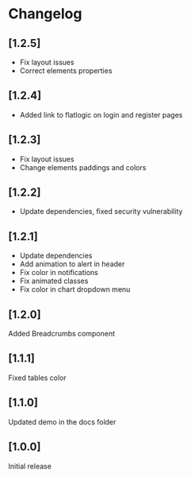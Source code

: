 # Changelog

## [1.2.5]

- Fix layout issues
- Correct elements properties

## [1.2.4]

- Added link to flatlogic on login and register pages

## [1.2.3]

- Fix layout issues
- Change elements paddings and colors

## [1.2.2]

- Update dependencies, fixed security vulnerability

## [1.2.1]

- Update dependencies
- Add animation to alert in header
- Fix color in notifications
- Fix animated classes
- Fix color in chart dropdown menu

## [1.2.0]

Added Breadcrumbs component

## [1.1.1]

Fixed tables color

## [1.1.0]

Updated demo in the docs folder

## [1.0.0]

Initial release
